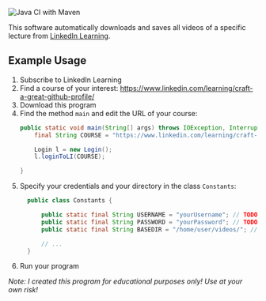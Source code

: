 ![Java CI with Maven](https://github.com/e-reznik/LinkedIn-Learning-Downloader/workflows/Java%20CI%20with%20Maven/badge.svg)

This software automatically downloads and saves all videos of a specific lecture from [LinkedIn Learning](https://www.linkedin.com/learning/me).

## Example Usage

1. Subscribe to LinkedIn Learning
2. Find a course of your interest: https://www.linkedin.com/learning/craft-a-great-github-profile/
3. Download this program
4. Find the method `main` and edit the URL of your course:
    ```java
    public static void main(String[] args) throws IOException, InterruptedException {
        final String COURSE = "https://www.linkedin.com/learning/craft-a-great-github-profile/";

        Login l = new Login();
        l.loginToLI(COURSE);

    } 
    ```
5. Specify your credentials and your directory in the class `Constants`:
    ```java
      public class Constants {

          public static final String USERNAME = "yourUsername"; // TODO: your LinkedIn username
          public static final String PASSWORD = "yourPassword"; // TODO: your LinkedIn password
          public static final String BASEDIR = "/home/user/videos/"; // TODO: your videos directory

          // ...
      }
    ```
6. Run your program



*Note: I created this program for educational purposes only! Use at your own risk!*
